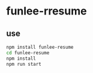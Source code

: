 funlee-rresume
==============

use
---
```bash
npm install funlee-resume
cd funlee-resume
npm install
npm run start
```

